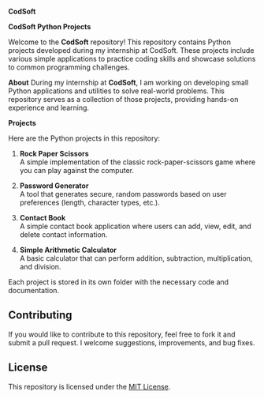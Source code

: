 __CodSoft__

**CodSoft Python Projects**

Welcome to the **CodSoft** repository! This repository contains Python projects developed during my internship at CodSoft. These projects include various simple applications to practice coding skills and showcase solutions to common programming challenges.

**About**
During my internship at **CodSoft**, I am working on developing small Python applications and utilities to solve real-world problems. This repository serves as a collection of those projects, providing hands-on experience and learning.

**Projects**

Here are the Python projects in this repository:

1. **Rock Paper Scissors**  
   A simple implementation of the classic rock-paper-scissors game where you can play against the computer.

2. **Password Generator**  
   A tool that generates secure, random passwords based on user preferences (length, character types, etc.).

3. **Contact Book**  
   A simple contact book application where users can add, view, edit, and delete contact information.

4. **Simple Arithmetic Calculator**  
   A basic calculator that can perform addition, subtraction, multiplication, and division.

Each project is stored in its own folder with the necessary code and documentation.

## Contributing
If you would like to contribute to this repository, feel free to fork it and submit a pull request. I welcome suggestions, improvements, and bug fixes.

## License
This repository is licensed under the [MIT License](LICENSE).
```
